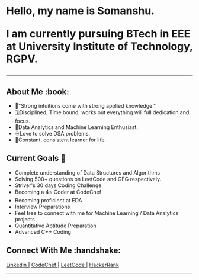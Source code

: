 <h1>Hello, my name is Somanshu.
 
 I am currently pursuing BTech in EEE at University Institute of Technology, RGPV.
</h1>
<hr>


<h2>About Me :book: </h2>

- :repeat:"Strong intuitions come with strong applied knowledge." <br>
- :spiral_calendar:Disciplined, Time bound, works out everything will full dedication and focus. <br>
- :scroll:Data Analytics and Machine Learning Enthusiast. <br>
- :infinity:Love to solve DSA problems. <br>
- :100:Constant, consistent learner for life. 


<h2> Current Goals 🔭 </h2>

- Complete understanding of Data Structures and Algorithms
- Solving 500+ questions on LeetCode and GFG respectively.
- Striver's 30 days Coding Challenge
- Becoming a 4⭐ Coder at CodeChef
- Becoming proficient at EDA 
- Interview Preparations
- Feel free to connect with me for Machine Learning / Data Analytics projects
- Quantitative Aptitude Preparation
- Advanced C++ Coding 

<h2>Connect With Me :handshake: </h2>
<p>
  <a href = https://www.linkedin.com/in/somanshu-sharma-330b851a2/> Linkedin </a> <span> | </span>
  <a href = "https://www.codechef.com/users/mospain11"> CodeChef </a> <span> | <span>
  <a href = https://leetcode.com/somanshusharma611/> LeetCode </a> <span> | <span>
  <a href = "https://hackerrank.com/mospain"> HackerRank </a>  
  
</p>
<hr>

  
